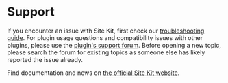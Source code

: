 # Support

If you encounter an issue with Site Kit, first check our [troubleshooting guide](https://sitekit.withgoogle.com/documentation/troubleshooting/fix-common-issues/). For plugin usage questions and compatibility issues with other plugins, please use the [plugin's support forum](https://wordpress.org/support/plugin/google-site-kit). Before opening a new topic, please search the forum for existing topics as someone else has likely reported the issue already.

Find documentation and news on [the official Site Kit website](https://sitekit.withgoogle.com).
